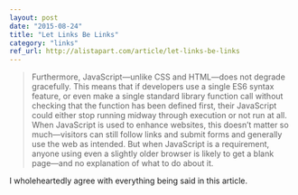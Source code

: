```yaml
---
layout: post
date: "2015-08-24"
title: "Let Links Be Links"
category: "links"
ref_url: http://alistapart.com/article/let-links-be-links
---
```


> Furthermore, JavaScript—unlike CSS and HTML—does not degrade gracefully. This means that if developers use a single ES6 syntax feature, or even make a single standard library function call without checking that the function has been defined first, their JavaScript could either stop running midway through execution or not run at all. When JavaScript is used to enhance websites, this doesn’t matter so much—visitors can still follow links and submit forms and generally use the web as intended. But when JavaScript is a requirement, anyone using even a slightly older browser is likely to get a blank page—and no explanation of what to do about it.

I wholeheartedly agree with everything being said in this article.
